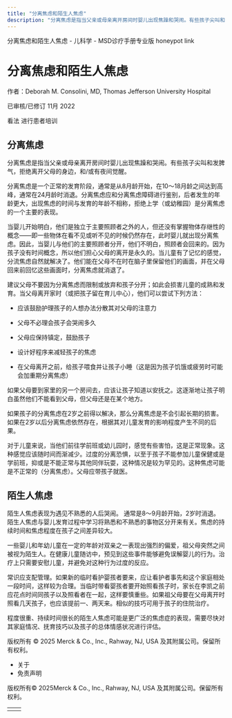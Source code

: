 ```yaml
---
title: "分离焦虑和陌生人焦虑"
description: "分离焦虑是指当父亲或母亲离开房间时婴儿出现焦躁和哭闹。有些孩子尖叫和发脾气，拒绝离开父母的身边，和/或有夜间觉醒。"
---
```


﻿分离焦虑和陌生人焦虑 \- 儿科学 \- MSD诊疗手册专业版 honeypot link

# 分离焦虑和陌生人焦虑

作者：Deborah M. Consolini, MD, Thomas Jefferson University Hospital

已审核/已修订 11月 2022

看法 进行患者培训

## 分离焦虑

分离焦虑是指当父亲或母亲离开房间时婴儿出现焦躁和哭闹。有些孩子尖叫和发脾气，拒绝离开父母的身边，和/或有夜间觉醒。

分离焦虑是一个正常的发育阶段，通常是从8月龄开始，在10～18月龄之间达到高峰，通常在24月龄时消退。分离焦虑应和分离焦虑障碍进行鉴别，后者发生的年龄更大，出现焦虑的时间与发育的年龄不相称，拒绝上学（或幼稚园）是分离焦虑的一个主要的表现。

当婴儿开始明白，他们是独立于主要照顾者之外的人，但还没有掌握物体存继性的概念——即一些物体在看不见或听不见的时候仍然存在，此时婴儿就出现分离焦虑。因此，当婴儿与他们的主要照顾者分开，他们不明白，照顾者会回来的。因为孩子没有时间概念，所以他们担心父母的离开是永久的。当儿童有了记忆的感觉，分流焦虑自然就解决了。他们能在父母不在时在脑子里保留他们的画面，并在父母回来前回忆这些画面时，分离焦虑就消退了。

建议父母不要因为分离焦虑而限制或放弃和孩子分开；如此会损害儿童的成熟和发育。当父母离开家时（或把孩子留在育儿中心），他们可以尝试下列方法：

- 应该鼓励护理孩子的人想办法分散其对父母的注意力

- 父母不必理会孩子会哭闹多久

- 父母应保持镇定，鼓励孩子

- 设计好程序来减轻孩子的焦虑

- 在父母离开之前，给孩子喂食并让孩子小睡（这是因为孩子饥饿或疲劳时可能会加重期分离焦虑）


如果父母要到家里的另一个房间去，应该让孩子知道以安抚之。这逐渐地让孩子明白虽然他们不能看到父母，但父母还是在某个地方。

如果孩子的分离焦虑在2岁之前得以解决，那么分离焦虑是不会引起长期的损害。如果在2岁以后分离焦虑依然存在，根据其对儿童发育的影响程度产生不同的后果。

对于儿童来说，当他们前往学前班或幼儿园时，感觉有些害怕，这是正常现象。这种感觉应该随时间而渐减少。过度的分离恐惧，以至于孩子不能参加儿童保健或是学前班，抑或是不能正常与其他同伴玩耍，这种情况是较为罕见的。这种焦虑可能是不正常的（分离焦虑）。父母应带孩子就医。

## 陌生人焦虑

陌生人焦虑表现为遇见不熟悉的人后哭闹。 通常是8～9月龄开始，2岁时消退。陌生人焦虑与婴儿发育过程中学习将熟悉和不熟悉的事物区分开来有关。焦虑的持续时间和焦虑程度在孩子之间差异较大。

一些婴儿和年幼儿童在一定的年龄对双亲之一表现出强烈的偏爱，祖父母突然之间被视为陌生人。在健康儿童随访中，预见到这些事件能够避免误解婴儿的行为。治疗上只需要安慰儿童，并避免对这种行为过度的反应。

常识应支配管理。如果新的临时看护婴孩者要来，应让看护者事先和这个家庭相处一段时间，这样较为合理。当临时带看婴孩者要开始照看孩子时，家长在李凯之前应花点时间同孩子以及照看者在一起，这样要慎重些。如果祖父母要在父母离开时照看几天孩子，也应该提前一、两天来。相似的技巧可用于孩子的住院治疗。

程度很重、持续时间很长的陌生人焦虑可能是更广泛的焦虑症的表现，需要尽快对其家庭情况、抚育技巧以及孩子的总体情感状况进行评估。



版权所有 © 2025
Merck & Co., Inc., Rahway, NJ, USA 及其附属公司。保留所有权利。

- 关于
- 免责声明

版权所有© 2025Merck & Co., Inc., Rahway, NJ, USA 及其附属公司。保留所有权利。

|     |     |
| --- | --- |
|  |  |